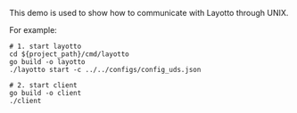This demo is used to show how to communicate with Layotto through UNIX.

For example:
```shell
# 1. start layotto
cd ${project_path}/cmd/layotto
go build -o layotto
./layotto start -c ../../configs/config_uds.json

# 2. start client
go build -o client
./client
```